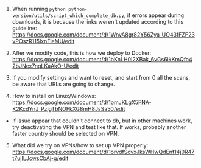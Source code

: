 1. When running `python python-version/utils/script_which_complete_db.py`, if errors appear during downloads, it is because the links weren't updated according to this guideline: https://docs.google.com/document/d/1WnvA8gr82Y56Zya_UO43fFZF23vPOszR115IxnFleMU/edit

2. After we modify code, this is how we deploy to Docker: https://docs.google.com/document/d/1bKnLH0I2XBak_6vGs6ikKmQfo42bJNex7nqLKaAkO-U/edit

3. If you modify settings and want to reset, and start from 0 all the scans, be aware that URLs are going to change.

4. How to install on Linux/Windows: https://docs.google.com/document/d/1pmJKLgX5FNA-K2KcdYnJ_PzjgTbNOFkXG8mH8JsSa50/edit
- If issue appear that couldn't connect to db, but in other machines work, try deactivating the VPN and test like that. If works, probably another faster country should be selected on VPN.

5. What did we try on VPNs/how to set up VPN properly: https://docs.google.com/document/d/1orvdfSovxJksWHwQdEnf14j0R47t7ujILJcwsCbAj-g/edit